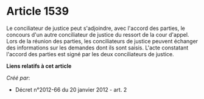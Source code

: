 # Article 1539

Le conciliateur de justice peut s'adjoindre, avec l'accord des parties, le concours d'un autre conciliateur de justice du
ressort de la cour d'appel. Lors de la réunion des parties, les conciliateurs de justice peuvent échanger des informations
sur les demandes dont ils sont saisis. L'acte constatant l'accord des parties est signé par les deux conciliateurs de
justice.

**Liens relatifs à cet article**

_Créé par_:

  - Décret n°2012-66 du 20 janvier 2012 - art. 2
